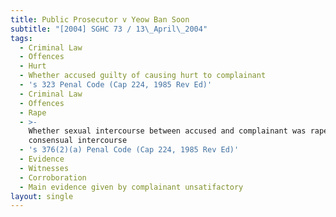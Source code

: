 ```yaml
---
title: Public Prosecutor v Yeow Ban Soon
subtitle: "[2004] SGHC 73 / 13\_April\_2004"
tags:
  - Criminal Law
  - Offences
  - Hurt
  - Whether accused guilty of causing hurt to complainant
  - 's 323 Penal Code (Cap 224, 1985 Rev Ed)'
  - Criminal Law
  - Offences
  - Rape
  - >-
    Whether sexual intercourse between accused and complainant was rape or
    consensual intercourse
  - 's 376(2)(a) Penal Code (Cap 224, 1985 Rev Ed)'
  - Evidence
  - Witnesses
  - Corroboration
  - Main evidence given by complainant unsatifactory
layout: single
---
```


